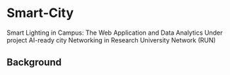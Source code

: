 # Smart-City
Smart Lighting in Campus: The Web Application and Data Analytics
Under project AI-ready city Networking in Research University Network (RUN)

## Background